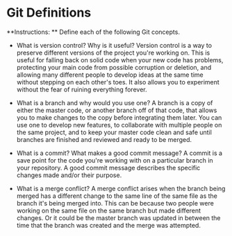 # Git Definitions

**Instructions: ** Define each of the following Git concepts.

* What is version control?  Why is it useful?
  Version control is a way to preserve different versions of the project you're working on. This is useful for falling back on solid code when your new code has problems, protecting your main code from possible corruption or deletion, and allowing many different people to develop ideas at the same time without stepping on each other's toes. It also allows you to experiment without the fear of ruining everything forever.

* What is a branch and why would you use one?
  A branch is a copy of either the master code, or another branch off of that code, that allows you to make changes to the copy before integrating them later. You can use one to develop new features, to collaborate with multiple people on the same project, and to keep your master code clean and safe until branches are finished and reviewed and ready to be merged.

* What is a commit? What makes a good commit message?
    A commit is a save point for the code you're working with on a particular branch in your repository. A good commit message describes the specific changes made and/or their purpose.

* What is a merge conflict?
    A merge conflict arises when the branch being merged has a different change to the same line of the same file as the branch it's being merged into. This can be because two people were working on the same file on the same branch but made different changes. Or it could be the master branch was updated in between the time that the branch was created and the merge was attempted.